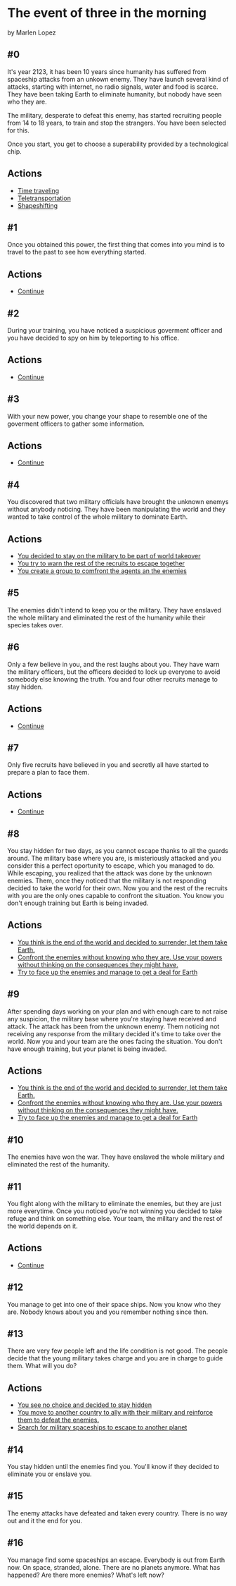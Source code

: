 # The event of three in the morning
by Marlen Lopez

## #0
It's year 2123, it has been 10 years since humanity has suffered from spaceship attacks from an unkown enemy. They have launch several kind of attacks, starting with internet, no radio signals, water and food is scarce. They have been taking Earth to eliminate humanity, but nobody have seen who they are.

The military, desperate to defeat this enemy, has started recruiting people from 14 to 18 years, to train and stop the strangers. You have been selected for this.

Once you start, you get to choose a superability provided by a technological chip.

## Actions
* [Time traveling](#1)
* [Teletransportation](#2)
* [Shapeshifting](#3)

## #1
Once you obtained this power, the first thing that comes into you mind is to travel to the past to see how everything started.

## Actions
* [Continue](#4)

## #2
During your training, you have noticed a suspicious goverment officer and you have decided to spy on him by teleporting to his office.

## Actions
* [Continue](#4)

## #3
With your new power, you change your shape to resemble one of the goverment officers to gather some information.

## Actions
* [Continue](#4)

## #4
You discovered that two military officials have brought the unknown enemys without anybody noticing. They have been manipulating the world and they wanted to take control of the whole military to dominate Earth.

## Actions
* [You decided to stay on the military to be part of world takeover](#5)
* [You try to warn the rest of the recruits to escape together](#6)
* [You create a group to comfront the agents an the enemies](#7)

## #5
The enemies didn't intend to keep you or the military. They have enslaved the whole military and eliminated the rest of the humanity while their species takes over.

## #6
Only a few believe in you, and the rest laughs about you. They have warn the military officers, but the officers decided to lock up everyone to avoid somebody else knowing the truth. You and four other recruits manage to stay hidden.

## Actions
* [Continue](#8)

## #7
Only five recruits have believed in you and secretly all have started to prepare a plan to face them.

## Actions
* [Continue](#9)

## #8

You stay hidden for two days, as you cannot escape thanks to all the guards around. The military base where you are, is misteriously attacked and you consider this a perfect oportunity to escape, which you managed to do. While escaping, you realized that the attack was done by the unknown enemies. Them, once they noticed that the military is not responding decided to take the world for their own. Now you and the rest of the recruits with you are the only ones capable to confront the situation. You know you don't enough training but Earth is being invaded.

## Actions
* [You think is the end of the world and decided to surrender, let them take Earth.](#10)
* [Confront the enemies without knowing who they are. Use your powers without thinking on the consequences they might have.](#11)
* [Try to face up the enemies and manage to get a deal for Earth](#12)

## #9

After spending days working on your plan and with enough care to not raise any suspicion, the military base where you're staying have received and attack. The attack has been from the unknown enemy. Them noticing not receiving any response from the military decided it's time to take over the world. Now you and your team are the ones facing the situation. You don't have enough training, but your planet is being invaded.

## Actions
* [You think is the end of the world and decided to surrender, let them take Earth.](#10)
* [Confront the enemies without knowing who they are. Use your powers without thinking on the consequences they might have.](#11)
* [Try to face up the enemies and manage to get a deal for Earth](#12)

## #10
The enemies have won the war. They have enslaved the whole military and eliminated the rest of the humanity.

## #11
You fight along with the military to eliminate the enemies, but they are just more everytime. Once you noticed you're not winning you decided to take refuge and think on something else. Your team, the military and the rest of the world depends on it.

## Actions
* [Continue](#13)

## #12
You manage to get into one of their space ships. Now you know who they are. Nobody knows about you and you remember nothing since then.

## #13
There are very few people left and the life condition is not good. The people decide that the young military takes charge and you are in charge to guide them. What will you do?

## Actions
* [You see no choice and decided to stay hidden](#14)
* [You move to another country to ally with their military and reinforce them to defeat the enemies.](#15)
* [Search for military spaceships to escape to another planet](#16)

## #14
You stay hidden until the enemies find you. You'll know if they decided to eliminate you or enslave you.

## #15
The enemy attacks have defeated and taken every country. There is no way out and it the end for you.

## #16
You manage find some spaceships an escape. Everybody is out from Earth now. On space, stranded, alone. There are no planets anymore. What has happened? Are there more enemies? What's left now?
